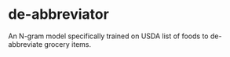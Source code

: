 # de-abbreviator
An N-gram model specifically trained on USDA list of foods to de-abbreviate grocery items.
